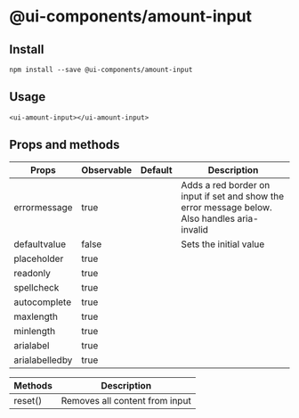 # @ui-components/amount-input

## Install
```
npm install --save @ui-components/amount-input
```

## Usage
```
<ui-amount-input></ui-amount-input>
```

## Props and methods
|  Props | Observable | Default | Description |
| --- | --- | --- | --- |
| errormessage | true | | Adds a red border on input if set and show the error message below. Also handles aria-invalid |
| defaultvalue | false | | Sets the initial value |
| placeholder | true | | |
| readonly | true | | |
| spellcheck | true | | |
autocomplete | true | | |
maxlength | true | | |
minlength | true | | |
arialabel | true | | |
arialabelledby | true | | |

| Methods | Description |
| --- | --- |
| reset() | Removes all content from input |
